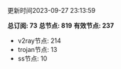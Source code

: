 更新时间2023-09-27 23:13:59

**总订阅: 73**
**总节点: 819**
**有效节点: 237**
- v2ray节点: 214
- trojan节点: 13
- ss节点: 10
